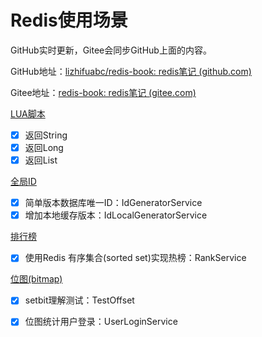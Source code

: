 # Redis使用场景

GitHub实时更新，Gitee会同步GitHub上面的内容。

GitHub地址：[lizhifuabc/redis-book: redis笔记 (github.com)](https://github.com/lizhifuabc/redis-book)

Gitee地址：[redis-book: redis笔记 (gitee.com)](https://gitee.com/lizhifu/redis-book)

 [LUA脚本](./redis-lua/README.md)

- [x] 返回String
- [x] 返回Long
- [x] 返回List

 [全局ID](./redis-id/README.md)

- [x] 简单版本数据库唯一ID：IdGeneratorService
- [x] 增加本地缓存版本：IdLocalGeneratorService

 [排行榜](./redis-rank/README.md)

- [x] 使用Redis 有序集合(sorted set)实现热榜：RankService

 [位图(bitmap)](./redis-bitmap/README.md)

- [x] setbit理解测试：TestOffset
- [x] 位图统计用户登录：UserLoginService

